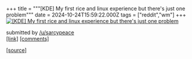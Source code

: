 +++
title = """[KDE] My first rice and linux experience but there's just one problem"""
date = 2024-10-24T15:59:22.000Z
tags = ["reddit","wm"]
+++
[![[KDE] My first rice and linux experience but there's just one problem](https://b.thumbs.redditmedia.com/LlftzHTyQBpz1MnO_Xyb5PXxWL8NenfjN9jDAz6aYog.jpg "[KDE] My first rice and linux experience but there's just one problem")](https://www.reddit.com/r/unixporn/comments/1gb63h9/kde_my_first_rice_and_linux_experience_but_theres/)

submitted by [/u/sarcypeace](https://www.reddit.com/user/sarcypeace)  
[\[link\]](https://www.reddit.com/gallery/1gb63h9) [\[comments\]](https://www.reddit.com/r/unixporn/comments/1gb63h9/kde_my_first_rice_and_linux_experience_but_theres/)

[[source]](https://www.reddit.com/r/unixporn/comments/1gb63h9/kde_my_first_rice_and_linux_experience_but_theres/)
